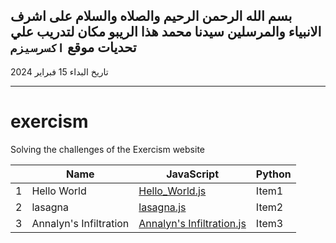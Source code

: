 بسم الله الرحمن الرحيم
والصلاه والسلام على اشرف الانبياء والمرسلين سيدنا محمد 
هذا الريبو مكان لتدريب علي تحديات موقع `اكسرسيزم ` 
------------

تاريخ البداء 15 فبراير 2024

------------

# exercism
Solving the challenges of the Exercism website 

| |Name | JavaScript   | Python   |
|-- | ------------ | -------------- | -------------- |
|1| Hello World    | [Hello_World.js](https://github.com/EmadAboEsmail/exercism/blob/main/javascript/hello-world/hello-world.js)      | Item1     |
|2| lasagna | [lasagna.js](https://github.com/EmadAboEsmail/exercism/blob/main/javascript/lasagna/lasagna.js)|Item2|
|3| Annalyn's Infiltration|[Annalyn's Infiltration.js](https://github.com/EmadAboEsmail/exercism/blob/main/javascript/annalyn-infiltration/annalyn-infiltration.js)|Item3|
